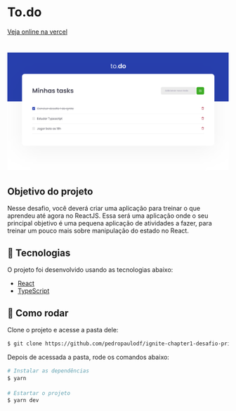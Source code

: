 # To.do
[Veja online na vercel](https://ignite-chapter1-desafio-principal.vercel.app/)
<h1 align="center">
    <img alt="To.do" title="To.do" src=".readme/thumb.png" />
</h1>

## Objetivo do projeto
Nesse desafio, você deverá criar uma aplicação para treinar o que aprendeu até agora no ReactJS. Essa será uma aplicação onde o seu principal objetivo é uma pequena aplicação de atividades a fazer, para treinar um pouco mais sobre manipulação do estado no React.

## 🧪 Tecnologias

O projeto foi desenvolvido usando as tecnologias abaixo:

- [React](https://reactjs.org)
- [TypeScript](https://www.typescriptlang.org/)

## 🚀 Como rodar

Clone o projeto e acesse a pasta dele:

```bash
$ git clone https://github.com/pedropaulodf/ignite-chapter1-desafio-principal.git && cd ignite-chapter1-desafio-principal
```

Depois de acessada a pasta, rode os comandos abaixo:
```bash
# Instalar as dependências
$ yarn

# Estartar o projeto
$ yarn dev
```
